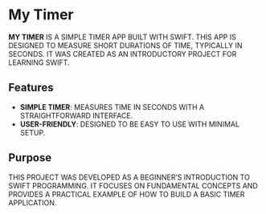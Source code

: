 # My Timer

**MY TIMER** IS A SIMPLE TIMER APP BUILT WITH SWIFT. THIS APP IS DESIGNED TO MEASURE SHORT DURATIONS OF TIME, TYPICALLY IN SECONDS. IT WAS CREATED AS AN INTRODUCTORY PROJECT FOR LEARNING SWIFT.

## Features

- **SIMPLE TIMER**: MEASURES TIME IN SECONDS WITH A STRAIGHTFORWARD INTERFACE.
- **USER-FRIENDLY**: DESIGNED TO BE EASY TO USE WITH MINIMAL SETUP.

## Purpose

THIS PROJECT WAS DEVELOPED AS A BEGINNER’S INTRODUCTION TO SWIFT PROGRAMMING. IT FOCUSES ON FUNDAMENTAL CONCEPTS AND PROVIDES A PRACTICAL EXAMPLE OF HOW TO BUILD A BASIC TIMER APPLICATION.

